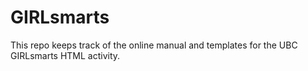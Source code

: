 GIRLsmarts
==========

This repo keeps track of the online manual and templates for the UBC GIRLsmarts HTML activity.
